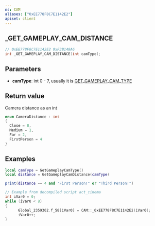 ```yaml
---
ns: CAM
aliases: ["0xEE778F8C7E1142E2"]
apiset: client
---
```

## _GET_GAMEPLAY_CAM_DISTANCE

```c
// 0xEE778F8C7E1142E2 0xF3B148A6
int _GET_GAMEPLAY_CAM_DISTANCE(int camType);
```

## Parameters
* **camType**: int 0 - 7, usually it is <a href="#_0x19CAFA3C87F7C2FF">GET_GAMEPLAY_CAM_TYPE</a>

## Return value
Camera distance as an int
```c
enum CameraDistance : int
{
  Close = 0,
  Medium = 1,
  Far = 2,
  FirstPerson = 4
}
```

## Examples
```lua
local camType = GetGameplayCamType()
local distance = GetGameplayCamDistance(camType)

print(distance == 4 and "First Person!" or "Third Person!")
```
```c
// Example from decompiled script act_cinema
int iVar0 = 0;
while (iVar0 < 8)
{
      Global_2359302.f_58[iVar0] = CAM::_0xEE778F8C7E1142E2(iVar0);
      iVar0++;
}
```
